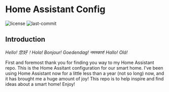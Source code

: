 # Home Assistant Config 
![license](https://img.shields.io/github/license/N-l1/home-assistant-config?style=flat-square) ![last-commit](https://img.shields.io/github/last-commit/N-l1/home-assistant-config?logo=Me&style=flat-square)

## Introduction

*Hello! 您好！Hola! Bonjour! Goedendag! नमस्कार! Hallo! Olá!*

First and foremost thank you for finding you way to my Home Assistant repo. This is the Home Assitant configuration for our smart home. I've been using Home Assistant now for a little less than a year (not so long) now, and it has brought me a huge amount of joy! This repo is to help inspire and find ideas about a smart home! Enjoy! 
